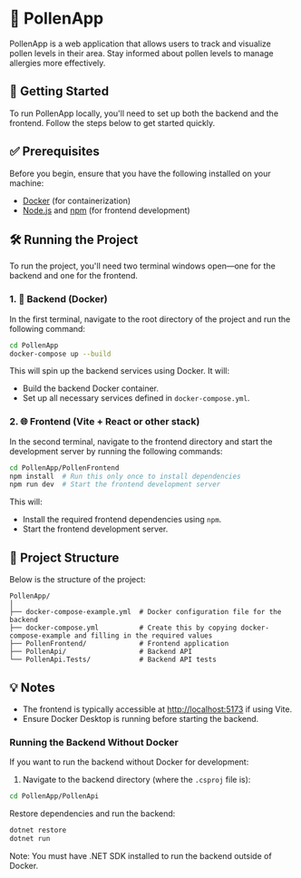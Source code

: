 # 🌼 PollenApp

PollenApp is a web application that allows users to track and visualize pollen levels in their area. Stay informed about pollen levels to manage allergies more effectively.

## 🚀 Getting Started

To run PollenApp locally, you'll need to set up both the backend and the frontend. Follow the steps below to get started quickly.

## ✅ Prerequisites

Before you begin, ensure that you have the following installed on your machine:

-   [Docker](https://www.docker.com/products/docker-desktop) (for containerization)
-   [Node.js](https://nodejs.org/) and [npm](https://www.npmjs.com/) (for frontend development)

## 🛠️ Running the Project

To run the project, you'll need two terminal windows open—one for the backend and one for the frontend.

### 1. 🐳 Backend (Docker)

In the first terminal, navigate to the root directory of the project and run the following command:

```bash
cd PollenApp
docker-compose up --build
```

This will spin up the backend services using Docker. It will:

-   Build the backend Docker container.
-   Set up all necessary services defined in `docker-compose.yml`.

### 2. 🌐 Frontend (Vite + React or other stack)

In the second terminal, navigate to the frontend directory and start the development server by running the following commands:

```bash
cd PollenApp/PollenFrontend
npm install  # Run this only once to install dependencies
npm run dev  # Start the frontend development server
```

This will:

-   Install the required frontend dependencies using `npm`.
-   Start the frontend development server.

## 📁 Project Structure

Below is the structure of the project:

```plaintext
PollenApp/
│
├── docker-compose-example.yml  # Docker configuration file for the backend
├── docker-compose.yml          # Create this by copying docker-compose-example and filling in the required values
├── PollenFrontend/             # Frontend application
├── PollenApi/                  # Backend API
└── PollenApi.Tests/            # Backend API tests
```

## 💡 Notes

-   The frontend is typically accessible at [http://localhost:5173](http://localhost:5173) if using Vite.
-   Ensure Docker Desktop is running before starting the backend.

### Running the Backend Without Docker

If you want to run the backend without Docker for development:

1. Navigate to the backend directory (where the `.csproj` file is):

```bash
cd PollenApp/PollenApi
```

Restore dependencies and run the backend:

```bash
dotnet restore
dotnet run
```

Note: You must have .NET SDK installed to run the backend outside of Docker.

